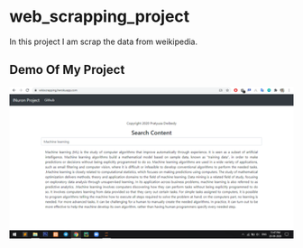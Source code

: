 # web_scrapping_project
In this project I am scrap the data from weikipedia.

## Demo Of My Project
![input](img/1.png)
